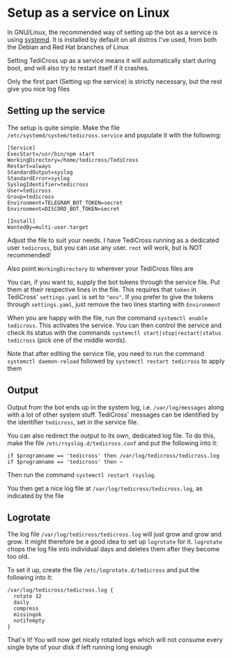 Setup as a service on Linux
===========================

In GNU/Linux, the recommended way of setting up the bot as a service is using [systemd](https://en.wikipedia.org/wiki/Systemd). It is installed by default on all distros I've used, from both the Debian and Red Hat branches of Linux

Setting TediCross up as a service means it will automatically start during boot, and will also try to restart itself if it crashes.

Only the first part (Setting up the service) is strictly necessary, but the rest give you nice log files


Setting up the service
----------------------

The setup is quite simple. Make the file `/etc/systemd/system/tedicross.service` and populate it with the following:

```
[Service]
ExecStart=/usr/bin/npm start
WorkingDirectory=/home/tedicross/TediCross
Restart=always
StandardOutput=syslog
StandardError=syslog
SyslogIdentifier=tedicross
User=tedicross
Group=tedicross
Environment=TELEGRAM_BOT_TOKEN=secret
Environment=DISCORD_BOT_TOKEN=secret

[Install]
WantedBy=multi-user.target
```

Adjust the file to suit your needs. I have TediCross running as a dedicated user `tedicross`, but you can use any user. `root` will work, but is NOT recommended!

Also point `WorkingDirectory` to wherever your TediCross files are

You can, if you want to, supply the bot tokens through the service file. Put them at their respective lines in the file. This requires that `token` in TediCross' `settings.yaml` is set to `"env"`. If you prefer to give the tokens through `settings.yaml`, just remove the two lines starting with `Environment`

When you are happy with the file, run the command `systemctl enable tedicross`. This activates the service. You can then control the service and check its status with the commands `systemctl start|stop|restart|status tedicross` (pick one of the middle words).

Note that after editing the service file, you need to run the command `systemctl daemon-reload` followed by `systemctl restart tedicross` to apply them


Output
------

Output from the bot ends up in the system log, i.e. `/var/log/messages` along with a lot of other system stuff. TediCross' messages can be identified by the identifier `tedicross`, set in the service file.

You can also redirect the output to its own, dedicated log file. To do this, make the file `/etc/rsyslog.d/tedicross.conf` and put the following into it:

```
if $programname == 'tedicross' then /var/log/tedicross/tedicross.log
if $programname == 'tedicross' then ~
```

Then run the command `systemctl restart rsyslog`.

You then get a nice log file at `/var/log/tedicross/tedicross.log`, as indicated by the file


Logrotate
---------

The log file `/var/log/tedicross/tedicross.log` will just grow and grow and grow. It might therefore be a good idea to set up `logrotate` for it. `logrotate` chops the log file into individual days and deletes them after they become too old.

To set it up, create the file `/etc/logrotate.d/tedicross` and put the following into it:

```
/var/log/tedicross/tedicross.log {
  rotate 12
  daily
  compress
  missingok
  notifempty
}
```

That's it! You will now get nicely rotated logs which will not consume every single byte of your disk if left running long enough
